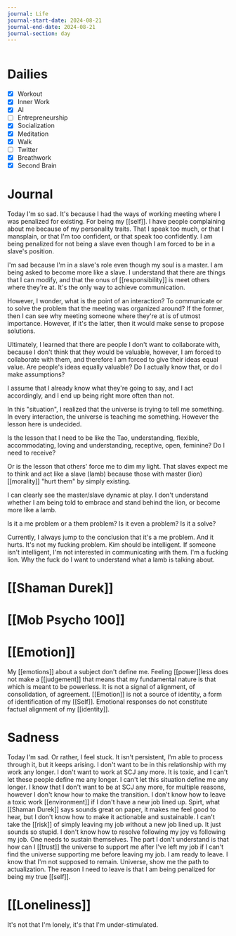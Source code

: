 ```yaml
---
journal: Life
journal-start-date: 2024-08-21
journal-end-date: 2024-08-21
journal-section: day
---
```


```calendar-nav
```

# Dailies

- [x] Workout
- [x] Inner Work
- [x] AI
- [ ] Entrepreneurship
- [x] Socialization
- [x] Meditation
- [x] Walk
- [ ] Twitter
- [x] Breathwork
- [x] Second Brain

# Journal

Today I'm so sad. It's because I had the ways of working meeting where I was penalized for existing. For being my [[self]]. I have people complaining about me because of my personality traits. That I speak too much, or that I mansplain, or that I'm too confident, or that speak too confidently. I am being penalized for not being a slave even though I am forced to be in a slave's position.

I'm sad because I'm in a slave's role even though my soul is a master. I am being asked to become more like a slave. I understand that there are things that I can modify, and that the onus of [[responsibility]] is meet others where they're at. It's the only way to achieve communication.

However, I wonder, what is the point of an interaction? To communicate or to solve the problem that the meeting was organized around? If the former, then I can see why meeting someone where they're at is of utmost importance. However, if it's the latter, then it would make sense to propose solutions.

Ultimately, I learned that there are people I don't want to collaborate with, because I don't think that they would be valuable, however, I am forced to collaborate with them, and therefore I am forced to give their ideas equal value. Are people's ideas equally valuable? Do I actually know that, or do I make assumptions? 

I assume that I already know what they're going to say, and I act accordingly, and I end up being right more often than not.

In this "situation", I realized that the universe is trying to tell me something. In every interaction, the universe is teaching me something. However the lesson here is undecided.

Is the lesson that I need to be like the Tao, understanding, flexible, accommodating, loving and understanding, receptive, open, feminine? Do I need to receive?

Or is the lesson that others' force me to dim my light. That slaves expect me to think and act like a slave (lamb) because those with master (lion) [[morality]] "hurt them" by simply existing.

I can clearly see the master/slave dynamic at play. I don't understand whether I am being told to embrace and stand behind the lion, or become more like a lamb.

Is it a me problem or a them problem? Is it even a problem? Is it a solve?

Currently, I always jump to the conclusion that it's a me problem. And it hurts. It's not my fucking problem. Kim should be intelligent. If someone isn't intelligent, I'm not interested in communicating with them. I'm a fucking lion. Why the fuck do I want to understand what a lamb is talking about. 

# [[Shaman Durek]]

# [[Mob Psycho 100]]

# [[Emotion]]
My [[emotions]] about a subject don't define me. Feeling [[power]]less does not make a [[judgement]] that means that my fundamental nature is that which is meant to be powerless. It is not a signal of alignment, of consolidation, of agreement. [[Emotion]] is not a source of identity, a form of identification of my [[Self]]. Emotional responses do not constitute factual alignment of my [[identity]].

# Sadness
Today I'm sad. Or rather, I feel stuck. It isn't persistent, I'm able to process through it, but it keeps arising. I don't want to be in this relationship with my work any longer. I don't want to work at SCJ any more. It is toxic, and I can't let these people define me any longer. I can't let this situation define me any longer. I know that I don't want to be at SCJ any more, for multiple reasons, however I don't know how to make the transition. I don't know how to leave a toxic work [[environment]] if I don't have a new job lined up. Spirt, what [[Shaman Durek]] says sounds great on paper, it makes me feel good to hear, but I don't know how to make it actionable and sustainable. I can't take the [[risk]] of simply leaving my job without a new job lined up. It just sounds so stupid. I don't know how to resolve following my joy vs following my job. One needs to sustain themselves. The part I don't understand is that how can I [[trust]] the universe to support me after I've left my job if I can't find the universe supporting me before leaving my job. I am ready to leave. I know that I'm not supposed to remain. Universe, show me the path to actualization. The reason I need to leave is that I am being penalized for being my true [[self]].

# [[Loneliness]]
It's not that I'm lonely, it's that I'm under-stimulated. 